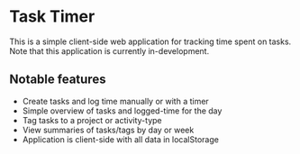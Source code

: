 # Task Timer

This is a simple client-side web application for tracking time spent on tasks. Note that this application is currently in-development.

## Notable features
- Create tasks and log time manually or with a timer
- Simple overview of tasks and logged-time for the day
- Tag tasks to a project or activity-type
- View summaries of tasks/tags by day or week
- Application is client-side with all data in localStorage